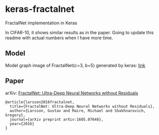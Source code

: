 # keras-fractalnet
FractalNet implementation in Keras

In CIFAR-10, it shows similar results as in the paper. Going to update this readme with actual numbers when I have more time.

## Model

Model graph image of FractalNet(c=3, b=5) generated by keras: [link](https://raw.githubusercontent.com/snf/keras-fractalnet/master/doc/model.png)

## Paper

arXiv: [FractalNet: Ultra-Deep Neural Networks without Residuals](https://arxiv.org/abs/1605.07648)

    @article{larsson2016fractalnet,
      title={FractalNet: Ultra-Deep Neural Networks without Residuals},
      author={Larsson, Gustav and Maire, Michael and Shakhnarovich, Gregory},
      journal={arXiv preprint arXiv:1605.07648},
      year={2016}
    }
